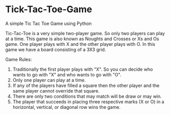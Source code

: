 # Tick-Tac-Toe-Game
A simple Tic Tac Toe Game using Python

Tic-Tac-Toe is a very simple two-player game. So only two players can play at a time. This game is also known as Noughts and Crosses or Xs and Os game. One player plays with X and the other player plays with O. In this game we have a board consisting of a 3X3 grid.

Game Rules:
  1. Traditionally the first player plays with "X". So you can decide who wants to go with "X" and who wants to go with "O".
  2. Only one player can play at a time.
  3. If any of the players have filled a square then the other player and the same player cannot override that square.
  4. There are only two conditions that may match will be draw or may win.
  5. The player that succeeds in placing three respective marks (X or O) in a horizontal, vertical, or diagonal row wins the game.
